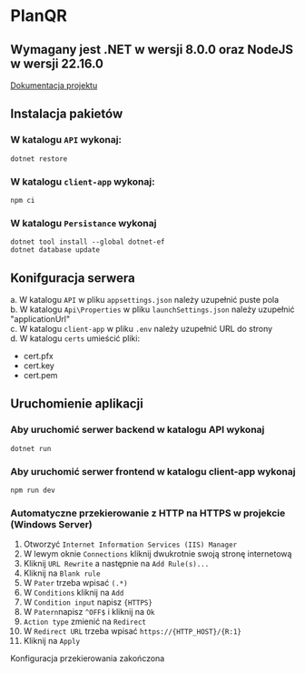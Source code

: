 # PlanQR

## Wymagany jest .NET w wersji 8.0.0 oraz NodeJS w wersji 22.16.0
[Dokumentacja projektu](https://github.com/igorbebenek/PlanQR/blob/main/Dokumentacja.adoc)
## Instalacja pakietów

### W katalogu `API` wykonaj:
```
dotnet restore
```

### W katalogu `client-app` wykonaj:
```
npm ci
```

### W katalogu `Persistance` wykonaj
```
dotnet tool install --global dotnet-ef
dotnet database update
```
## Konifguracja serwera
a. W katalogu `API` w pliku `appsettings.json` należy uzupełnić puste pola  
b. W katalogu `Api\Properties` w pliku `launchSettings.json` należy uzupełnić "applicationUrl"  
c. W katalogu `client-app` w pliku `.env` należy uzupełnić URL do strony  
d. W katalogu `certs` umieścić pliki:
- cert.pfx
- cert.key
- cert.pem

## Uruchomienie aplikacji

### Aby uruchomić serwer backend w katalogu API wykonaj
```
dotnet run
```

### Aby uruchomić serwer frontend w katalogu client-app wykonaj
```
npm run dev
```
### Automatyczne przekierowanie z HTTP na HTTPS w projekcie (Windows Server)

1) Otworzyć `Internet Information Services (IIS) Manager`
2) W lewym oknie `Connections` kliknij dwukrotnie swoją stronę internetową
3) Kliknij `URL Rewrite` a następnie na `Add Rule(s)...`
4) Kliknij na `Blank rule`
5) W `Pater` trzeba wpisać `(.*)`
6) W `Conditions` kliknij na `Add`
7) W `Condition input` napisz `{HTTPS}` 
8) W `Patern`napisz `^OFF$` i kliknij na `Ok`
8) `Action type` zmienić na `Redirect`
9) W `Redirect URL` trzeba wpisać `https://{HTTP_HOST}/{R:1}`
10) Kliknij na `Apply`

Konfiguracja przekierowania zakończona 
